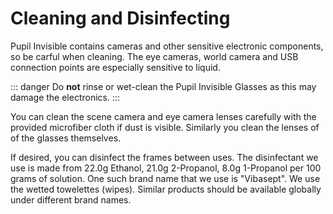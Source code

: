 # Cleaning and Disinfecting

Pupil Invisible contains cameras and other sensitive electronic components, so be carful when cleaning. The eye cameras, world camera and USB connection points are especially sensitive to liquid.

::: danger
Do **not** rinse or wet-clean the Pupil Invisible Glasses as this may damage the electronics.
:::

You can clean the scene camera and eye camera lenses carefully with the provided microfiber cloth if dust is visible. Similarly you clean the lenses of of the glasses themselves.

If desired, you can disinfect the frames between uses. The disinfectant we use is made from 22.0g Ethanol, 21.0g 2-Propanol, 8.0g 1-Propanol per 100 grams of solution. One such brand name that we use is "Vibasept". We use the wetted towelettes (wipes). Similar products should be available globally under different brand names.